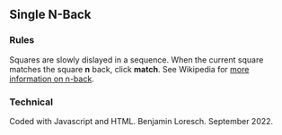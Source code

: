 ## Single N-Back ##
### Rules ###
Squares are slowly dislayed in a sequence. When the current square matches the square **n** back, click **match**.
See Wikipedia for [more information on n-back](https://en.wikipedia.org/wiki/N-back).
 
### Technical ###
Coded with Javascript and HTML. Benjamin Loresch. September 2022.

